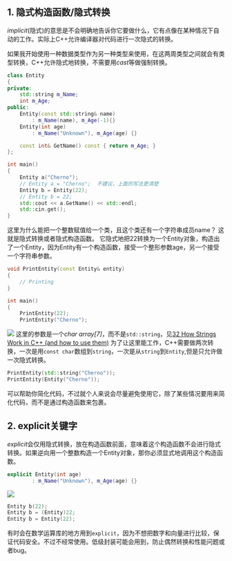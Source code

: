 ## 1. 隐式构造函数/隐式转换
*implicit*(隐式)的意思是不会明确地告诉你它要做什么，它有点像在某种情况下自动的工作。实际上C++允许编译器对代码进行一次隐式的转换。

如果我开始使用一种数据类型作为另一种类型来使用，在这两周类型之间就会有类型转换，C++允许隐式地转换，不需要用*cast*等做强制转换。

```cpp
class Entity
{
private:
	std::string m_Name;
	int m_Age;
public:
	Entity(const std::string& name)
		: m_Name(name), m_Age(-1){}
	Entity(int age)
		: m_Name("Unknown"), m_Age(age) {}

	const int& GetName() const { return m_Age; }
};

int main()
{
	Entity a("Cherno");
	// Entity a = "Cherno";  不建议，上面的写法更清楚
	Entity b = Entity(22);
	// Entity b = 22;
	std::cout << a.GetName() << std::endl;
	std::cin.get();
}
```

这里为什么能把一个整数赋值给一个类，且这个类还有一个字符串成员name？
这就是隐式转换或者隐式构造函数。
它隐式地把22转换为一个Entity对象，构造出了一个Entity，因为Entity有一个构造函数，接受一个整形参数age，另一个接受一个字符串参数。

```cpp
void PrintEntity(const Entity& entity)
{
	// Printing
}

int main()
{
	PrintEntity(22);
	PrintEntity("Cherno");
```

![](Pasted%20image%2020230708165018.png)
这里的参数是一个*char array\[7]*，而不是`std::string`，见[32 How Strings Work in C++ (and how to use them)](32%20How%20Strings%20Work%20in%20C++%20(and%20how%20to%20use%20them).md)
为了让这里能工作，C++需要做两次转换，一次是用`const char`数组到`string`，一次是从`string`到`Entity`,但是只允许做一次隐式转换。

```cpp
PrintEntity(std::string("Cherno"));
PrintEntity(Entity("Cherno"));
```

可以帮助你简化代码，不过就个人来说会尽量避免使用它，除了某些情况要用来简化代码，而不是通过构造函数来包裹。


## 2. explicit关键字

*explicit*会仅用隐式转换，放在构造函数前面，意味着这个构造函数不会进行隐式转换。如果逆向用一个整数构造一个Entity对象，那你必须显式地调用这个构造函数。

```cpp
explicit Entity(int age)
		: m_Name("Unknown"), m_Age(age) {}
```
![](Pasted%20image%2020230708165751.png)

```cpp
Entity b(22);
Entity b = (Entity)22;
Entity b = Entity(22);
```

有时会在数学运算库的地方用到`explicit`，因为不想把数字和向量进行比较，保证代码安全。不过不经常使用。低级封装可能会用到，防止偶然转换和性能问题或者bug。